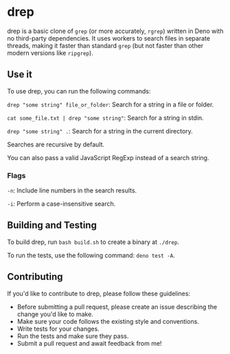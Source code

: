 # drep

drep is a basic clone of `grep` (or more accurately, `rgrep`) written in Deno with no third-party dependencies. It uses workers to search files in separate threads, making it faster than standard `grep` (but not faster than other modern versions like `ripgrep`).

## Use it

To use drep, you can run the following commands:

`drep "some string" file_or_folder`: Search for a string in a file or folder.

`cat some_file.txt | drep "some string"`: Search for a string in stdin.

`drep "some string" .`: Search for a string in the current directory.

Searches are recursive by default.

You can also pass a valid JavaScript RegExp instead of a search string.

### Flags

`-n`: Include line numbers in the search results.

`-i`: Perform a case-insensitive search.

## Building and Testing

To build drep, run `bash build.sh` to create a binary at `./drep`.

To run the tests, use the following command: `deno test -A`.

## Contributing

If you'd like to contribute to drep, please follow these guidelines:

- Before submitting a pull request, please create an issue describing the change you'd like to make.
- Make sure your code follows the existing style and conventions.
- Write tests for your changes.
- Run the tests and make sure they pass.
- Submit a pull request and await feedback from me!
